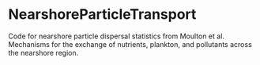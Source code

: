 # NearshoreParticleTransport
Code for nearshore particle dispersal statistics from Moulton et al. Mechanisms for the exchange of nutrients, plankton, and pollutants across the nearshore region. 

